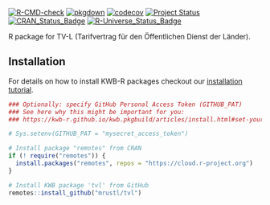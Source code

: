 [![R-CMD-check](https://github.com/mrustl/tvl/workflows/R-CMD-check/badge.svg)](https://github.com/mrustl/tvl/actions?query=workflow%3AR-CMD-check)
[![pkgdown](https://github.com/mrustl/tvl/workflows/pkgdown/badge.svg)](https://github.com/mrustl/tvl/actions?query=workflow%3Apkgdown)
[![codecov](https://codecov.io/github/mrustl/tvl/branch/main/graphs/badge.svg)](https://codecov.io/github/mrustl/tvl)
[![Project Status](https://img.shields.io/badge/lifecycle-experimental-orange.svg)](https://www.tidyverse.org/lifecycle/#experimental)
[![CRAN_Status_Badge](https://www.r-pkg.org/badges/version/tvl)]()
[![R-Universe_Status_Badge](https://kwb-r.r-universe.dev/badges/tvl)](https://kwb-r.r-universe.dev/)

R package for TV-L (Tarifvertrag für den Öffentlichen Dienst
der Länder).

## Installation

For details on how to install KWB-R packages checkout our [installation tutorial](https://kwb-r.github.io/kwb.pkgbuild/articles/install.html).

```r
### Optionally: specify GitHub Personal Access Token (GITHUB_PAT)
### See here why this might be important for you:
### https://kwb-r.github.io/kwb.pkgbuild/articles/install.html#set-your-github_pat

# Sys.setenv(GITHUB_PAT = "mysecret_access_token")

# Install package "remotes" from CRAN
if (! require("remotes")) {
  install.packages("remotes", repos = "https://cloud.r-project.org")
}

# Install KWB package 'tvl' from GitHub
remotes::install_github("mrustl/tvl")
```
